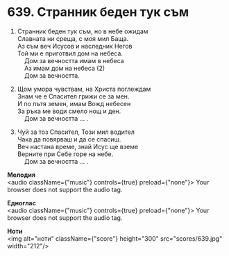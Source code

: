 # 639. Странник беден тук съм  

1. Странник беден тук съм, но в небе ожидам  
Славната ни среща, с моя мил Баща.  
Аз съм веч Исусов и наследник Негов  
Той ми е приготвил дом на небеса.  
    Дом за вечността имам в небеса  
    Аз имам дом на небеса (2)  
    Дом за вечността.  

2. Щом умора чувствам, на Христа поглеждам  
Знам че е Спасител грижи се за мен.  
И по пътя земен, имам Вожд небесен  
За ръка ме води смело нощ и ден.  
    Дом за вечността ... .  

3. Чуй за тоз Спасител, Този мил водител  
Чака да повярваш и да се спасиш.  
Веч настана време, знай Исус ще вземе  
Верните при Себе горе на небе.  
    Дом за вечността ... .  

__Мелодия__  
<audio className={"music"} controls={true} preload={"none"}><source src="mp3/639.mp3" type="audio/mpeg"/>
Your browser does not support the audio tag.
</audio>  

__Едноглас__  
<audio className={"music"} controls={true} preload={"none"}><source src="transp/639.mp3" type="audio/mpeg"/>
Your browser does not support the audio tag.
</audio>  

__Ноти__  
<img alt="ноти" className={"score"} height="300" src="scores/639.jpg" width="212"/>
